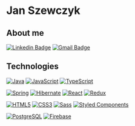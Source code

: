 # Jan Szewczyk

## About me 


[![Linkedin Badge](https://img.shields.io/badge/-LinkedIn-blue?style=flat-square&logo=Linkedin&logoColor=white&link=https://www.linkedin.com/in/janszewczyk/)](https://www.linkedin.com/in/janszewczyk/)
[![Gmail Badge](https://img.shields.io/badge/-Gmail-c14438?style=flat-square&logo=Gmail&logoColor=white&link=mailto:jan.szewczyk1997@gmail.com)](mailto:jan.szewczyk1997@gmail.com)


## Technologies 

[![Java](https://img.shields.io/badge/-Java-e40000?style=flat-square&logo=java&logoColor=white)](https://github.com/JanSzewczyk/)
[![JavaScript](https://img.shields.io/badge/-JavaScript-f7df1e?style=flat-square&logo=javascript&logoColor=white)](https://github.com/JanSzewczyk/)
[![TypeScript](https://img.shields.io/badge/-TypeScript-3178c6?style=flat-square&logo=typescript&logoColor=white)](https://www.typescriptlang.org/)

[![Spring](https://img.shields.io/badge/-Spring-6db33f?style=flat-square&logo=spring&logoColor=white)](https://spring.io/)
[![Hibernate](https://img.shields.io/badge/-Hibernate-59666c?style=flat-square&logo=Hibernate&logoColor=white)](https://hibernate.org/)
[![React](https://img.shields.io/badge/-React-61dafb?style=flat-square&logo=react&logoColor=white)](https://reactjs.org/)
[![Redux](https://img.shields.io/badge/-Redux-764abc?style=flat-square&logo=Redux&logoColor=white)](https://redux.js.org/)

[![HTML5](https://img.shields.io/badge/-HTML5-de4b25?style=flat-square&logo=html5&logoColor=white)](https://github.com/JanSzewczyk/)
[![CSS3](https://img.shields.io/badge/-CSS3-1a70b5?style=flat-square&logo=css3&logoColor=white)](https://github.com/JanSzewczyk/)
[![Sass](https://img.shields.io/badge/-Sass-cf649a?style=flat-square&logo=Sass&logoColor=white)](https://sass-lang.com/)
[![Styled Components](https://img.shields.io/badge/-StyledComponents-black?style=flat-square&logo=Styled-Components)](https://github.com/JanSzewczyk/)

[![PostgreSQL](https://img.shields.io/badge/-PostgreSQL-336791?style=flat-square&logo=PostgreSQL&logoColor=white)](https://www.postgresql.org/)
[![Firebase](https://img.shields.io/badge/-Firebase-orange?style=flat-square&logo=Firebase&logoColor=white)](https://firebase.google.com/)
